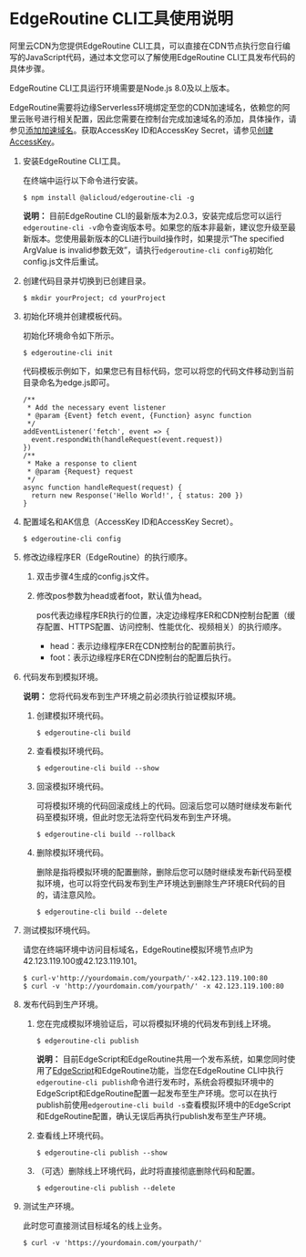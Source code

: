 # EdgeRoutine CLI工具使用说明

阿里云CDN为您提供EdgeRoutine CLI工具，可以直接在CDN节点执行您自行编写的JavaScript代码，通过本文您可以了解使用EdgeRoutine CLI工具发布代码的具体步骤。

EdgeRoutine CLI工具运行环境需要是Node.js 8.0及以上版本。

EdgeRoutine需要将边缘Serverless环境绑定至您的CDN加速域名，依赖您的阿里云账号进行相关配置，因此您需要在控制台完成加速域名的添加，具体操作，请参见[添加加速域名](/cn.zh-CN/快速入门/添加加速域名.md)。获取AccessKey ID和AccessKey Secret，请参见[创建AccessKey]()。

1.  安装EdgeRoutine CLI工具。

    在终端中运行以下命令进行安装。

    ```
    $ npm install @alicloud/edgeroutine-cli -g
    ```

    **说明：** 目前EdgeRoutine CLI的最新版本为2.0.3，安装完成后您可以运行`edgeroutine-cli -v`命令查询版本号。如果您的版本非最新，建议您升级至最新版本。您使用最新版本的CLI进行build操作时，如果提示“The specified ArgValue is invalid参数无效”，请执行`edgeroutine-cli config`初始化config.js文件后重试。

2.  创建代码目录并切换到已创建目录。

    ```
    $ mkdir yourProject; cd yourProject
    ```

3.  初始化环境并创建模板代码。

    初始化环境命令如下所示。

    ```
    $ edgeroutine-cli init
    ```

    代码模板示例如下，如果您已有目标代码，您可以将您的代码文件移动到当前目录命名为edge.js即可。

    ```
    /**
     * Add the necessary event listener
     * @param {Event} fetch event, {Function} async function
     */
    addEventListener('fetch', event => {
      event.respondWith(handleRequest(event.request))
    })
    /**
     * Make a response to client
     * @param {Request} request
     */
    async function handleRequest(request) {
      return new Response('Hello World!', { status: 200 })
    }
    ```

4.  配置域名和AK信息（AccessKey ID和AccessKey Secret）。

    ```
    $ edgeroutine-cli config
    ```

5.  修改边缘程序ER（EdgeRoutine）的执行顺序。

    1.  双击步骤4生成的config.js文件。

    2.  修改pos参数为head或者foot，默认值为head。

        pos代表边缘程序ER执行的位置，决定边缘程序ER和CDN控制台配置（缓存配置、HTTPS配置、访问控制、性能优化、视频相关）的执行顺序。

        -   head：表示边缘程序ER在CDN控制台的配置前执行。
        -   foot：表示边缘程序ER在CDN控制台的配置后执行。
6.  代码发布到模拟环境。

    **说明：** 您将代码发布到生产环境之前必须执行验证模拟环境。

    1.  创建模拟环境代码。

        ```
        $ edgeroutine-cli build
        ```

    2.  查看模拟环境代码。

        ```
        $ edgeroutine-cli build --show
        ```

    3.  回滚模拟环境代码。

        可将模拟环境的代码回滚成线上的代码。回滚后您可以随时继续发布新代码至模拟环境，但此时您无法将空代码发布到生产环境。

        ```
        $ edgeroutine-cli build --rollback
        ```

    4.  删除模拟环境代码。

        删除是指将模拟环境的配置删除，删除后您可以随时继续发布新代码至模拟环境，也可以将空代码发布到生产环境达到删除生产环境ER代码的目的，请注意风险。

        ```
        $ edgeroutine-cli build --delete
        ```

7.  测试模拟环境代码。

    请您在终端环境中访问目标域名，EdgeRoutine模拟环境节点IP为42.123.119.100或42.123.119.101。

    ```
    $ curl-v'http://yourdomain.com/yourpath/'-x42.123.119.100:80
    $ curl -v 'http://yourdomain.com/yourpath/' -x 42.123.119.100:80
    ```

8.  发布代码到生产环境。

    1.  您在完成模拟环境验证后，可以将模拟环境的代码发布到线上环境。

        ```
        $ edgeroutine-cli publish
        ```

        **说明：** 目前EdgeScript和EdgeRoutine共用一个发布系统，如果您同时使用了[EdgeScript](/cn.zh-CN/边缘脚本/EdgeScript概述.md)和EdgeRoutine功能，当您在EdgeRoutine CLI中执行`edgeroutine-cli publish`命令进行发布时，系统会将模拟环境中的EdgeScript和EdgeRoutine配置一起发布至生产环境。您可以在执行publish前使用`edgeroutine-cli build -s`查看模拟环境中的EdgeScript和EdgeRoutine配置，确认无误后再执行publish发布至生产环境。

    2.  查看线上环境代码。

        ```
        $ edgeroutine-cli publish --show
        ```

    3.  （可选）删除线上环境代码，此时将直接彻底删除代码和配置。

        ```
        $ edgeroutine-cli publish --delete
        ```

9.  测试生产环境。

    此时您可直接测试目标域名的线上业务。

    ```
    $ curl -v 'https://yourdomain.com/yourpath/'
    ```


